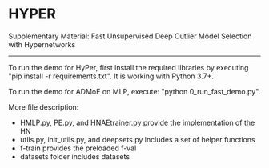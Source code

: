 # HYPER

Supplementary Material: Fast Unsupervised Deep Outlier Model Selection with
Hypernetworks

----

To run the demo for HyPer, first install the required libraries by executing
"pip install -r requirements.txt". It is working with Python 3.7+.

To run the demo for ADMoE on MLP, execute:
"python 0_run_fast_demo.py".


More file description:
- HMLP.py, PE.py, and HNAEtrainer.py provide the implementation of the HN
- utils.py, init_utils.py, and deepsets.py includes a set of helper functions
- f-train provides the preloaded f-val
- datasets folder includes datasets
